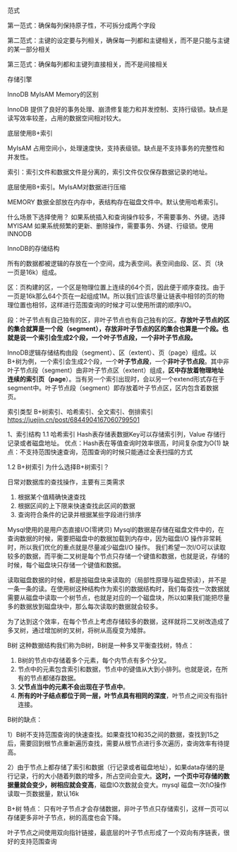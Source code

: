 
范式

第一范式：确保每列保持原子性，不可拆分成两个字段

第二范式：主键的设定要与列相关，确保每一列都和主键相关，而不是只能与主键的某一部分相关

第三范式：确保每列都和主键列直接相关，而不是间接相关

存储引擎

InnoDB MyIsAM Memory的区别

InnoDB 提供了良好的事务处理、崩溃修复能力和并发控制、支持行级锁。缺点是读写效率较差，占用的数据空间相对较大。

底层使用B+索引

MyIsAM
占用空间小，处理速度快，支持表级锁。缺点是不支持事务的完整性和并发性。 

索引：索引文件和数据文件是分离的，索引文件仅仅保存数据记录的地址。

底层使用B+索引。MyIsAM对数据进行压缩

MEMORY 
数据全部放在内存中，表结构存在磁盘文件中。默认使用哈希索引。

什么场景下选择使用？
如果系统插入和查询操作较多，不需要事务、外键。选择MYISAM
如果系统频繁的更新、删除操作，需要事务、外键、行级锁。使用INNODB

InnoDB的存储结构

所有的数据都被逻辑的存放在一个空间，成为表空间。表空间由段、区、页（块 一页是16k）组成。

区：页构建的区，一个区是物理位置上连续的64个页，因此便于顺序查找。由于一页是16k那么64个页在一起组成1M。所以我们应该尽量让链表中相邻的页的物理位置也相邻，这样进行范围查询的时候才可以使用所谓的顺序I/O。

段：叶子节点有自己独有的区，非叶子节点也有自己独有的区。**存放叶子节点的区的集合就算是一个****段****（****segment****），存放非叶子节点的区的集合也算是一个****段****。也就是说一个索引会生成2个段，一个叶子节点段，一个非叶子节点段。**

InnoDB逻辑存储结构由段（segment）、区（extent）、页（page）组成。以B+树为例，一个索引会生成2个段，一个**叶子节点段**，一个**非叶子节点段**。其中非叶子节点段（segment）由非叶子节点区（extent）组成，**区中存放着物理地址连续的索引页（page**）。当有另一个索引出现时，会以另一个extend形式存在于segment中。叶子节点段（segment）即存放着叶子节点区，区内包含着数据页。

索引类型
B+树索引、哈希索引、全文索引、倒排索引
https://juejin.cn/post/6844904167060799501


1、索引结构
1.1 哈希索引
Hash表存储表数据Key可以存储索引列，Value 存储行记录或者磁盘地址。
优点：Hash表在等值查询时效率很高，时间复杂度为O(1)
缺点：不支持范围快速查询，范围查询的时候只能通过全表扫描的方式

1.2 B+树索引
为什么选择B+树索引？

日常对数据库的查找操作，主要有三类需求
1.  根据某个值精确快速查找
2.  根据区间的上下限来快速查找此区间的数据
3.  查询符合条件的记录并根据某些字段进行排序


Mysql使用的是用户态直接I/O(零拷贝)
Mysql的数据是存储在磁盘文件中的，在查询数据的时候，需要把磁盘中的数据加载到内存中，因为磁盘I/O 操作非常耗时，所以我们优化的重点就是尽量减少磁盘I/O 操作。
我们希望一次I/O可以读取较多的数据，而平衡二叉树是每个节点只存储一个键值和数据，也就是说，存储的时候，每个磁盘块只存储一个键值和数据。

读取磁盘数据的时候，都是按磁盘块来读取的（局部性原理与磁盘预读），并不是一条一条的读。在使用树这种结构作为索引的数据结构时，我们每查找一次数据就需要从磁盘中读取一个树节点，也就是对应的一个磁盘块，所以如果我们能把尽量多的数据放到磁盘块中，那么每次读取的数据就会较多。

为了达到这个效率，在每个节点上考虑存储较多的数据，这样就将二叉树改造成了多叉树，通过增加树的叉树，将树从高瘦变为矮胖。

B树
这种数据结构我们称为B树，B树是一种多叉平衡查找树，特点：

1.  B树的节点中存储着多个元素，每个内节点有多个分叉。
2.  节点中的元素包含索引和数据，节点中的键值从大到小排列。也就是说，在所有的节点都储存数据。
3.  **父节点当中的元素不会出现在子节点中**。
4.  **所有的叶子结点都位于同一层，叶节点具有相同的深度**，叶节点之间没有指针连接。

B树的缺点：

1）B树不支持范围查询的快速查找。如果查找10和35之间的数据，查找到15之后，需要回到根节点重新遍历查找，需要从根节点进行多次遍历，查询效率有待提高。

2）由于节点上都存储了索引和数据（行记录或者磁盘地址），如果data存储的是行记录，行的大小随着列数的增多，所占空间会变大。**这时，一个页中可存储的数据量就会变少，树相应就会变高**，磁盘IO次数就会变大。mysql 磁盘一次I\O操作读取一页数据量，默认16k


B+树
特点：
只有叶子节点才会存储数据，非叶子节点只存储索引，这样一页可以存储更多非叶子节点，树的高度也会下降。

叶子节点之间使用双向指针链接，最底层的叶子节点形成了一个双向有序链表，很好的支持范围查询